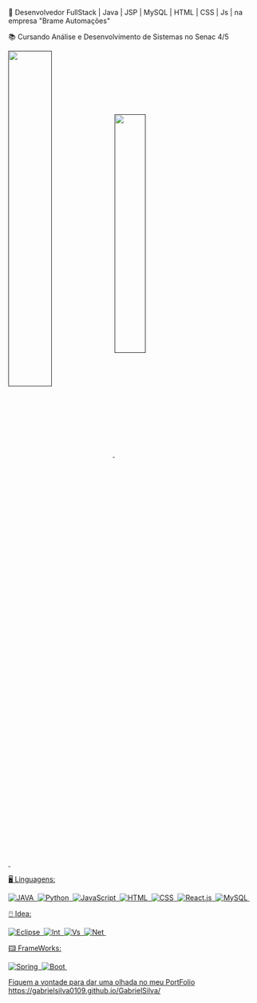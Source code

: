 💾 Desenvolvedor FullStack | Java | JSP | MySQL | HTML | CSS | Js | na empresa "Brame Automações"

📚 Cursando Análise e Desenvolvimento de Sistemas no Senac 4/5

<div>
  <a href="">
  <img width="41.5%" align="center"  src="https://github-readme-streak-stats.herokuapp.com?user=GabrielSilva0109&theme=radical&mode=weekly" />
  <img width="35%" align="center" src="https://github-readme-stats.vercel.app/api/top-langs/?username=GabrielSilva0109&show_icons=true&theme=radical&layout=compact" />

 </div>
</div>
&nbsp;

🖥 Linguagens:

![JAVA](https://img.shields.io/badge/Java-ED8B00?style=for-the-badge&logo=openjdk&logoColor=white)&nbsp;
![Python](https://img.shields.io/badge/Python-14354C?style=for-the-badge&logo=python&logoColor=white)&nbsp;
![JavaScript](https://img.shields.io/badge/JavaScript-F7DF1E?style=for-the-badge&logo=javascript&logoColor=black)&nbsp;
![HTML](https://img.shields.io/badge/HTML5-E34F26?style=for-the-badge&logo=html5&logoColor=white)&nbsp;
![CSS](https://img.shields.io/badge/CSS3-1572B6?style=for-the-badge&logo=css3&logoColor=white)&nbsp;
![React.js](https://img.shields.io/badge/React-20232A?style=for-the-badge&logo=react&logoColor=61DAFB)&nbsp;
![MySQL](https://img.shields.io/badge/MySQL-00000F?style=for-the-badge&logo=mysql&logoColor=white)&nbsp;


🖱️ Idea:  

![Eclipse](https://img.shields.io/badge/Eclipse-2C2255?style=for-the-badge&logo=eclipse&logoColor=white)&nbsp;
![Int](https://img.shields.io/badge/IntelliJ_IDEA-000000.svg?style=for-the-badge&logo=intellij-idea&logoColor=white)&nbsp;
![Vs](https://img.shields.io/badge/Visual_Studio_Code-0078D4?style=for-the-badge&logo=visual%20studio%20code&logoColor=white)&nbsp;
![Net](https://img.shields.io/badge/apache%20netbeans-1B6AC6?style=for-the-badge&logo=apache%20netbeans%20IDE&logoColor=white)&nbsp;


🖽 FrameWorks: 

![Spring](https://img.shields.io/badge/Spring-6DB33F?style=for-the-badge&logo=spring&logoColor=white)&nbsp;
![Boot](https://img.shields.io/badge/Bootstrap-563D7C?style=for-the-badge&logo=bootstrap&logoColor=white)&nbsp;




Fiquem a vontade para dar uma olhada no meu PortFolio
https://gabrielsilva0109.github.io/GabrielSilva/
